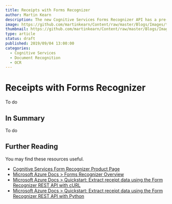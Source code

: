 ```yaml
---
title: Receipts with Forms Recognizer
author: Martin Kearn
description: The new Cognitive Services Forms Recognizer API has a pre-built receipt recognition model. I investigated it for a customer and this is what I found out in terms of how it works, what works well, what is not so good.
image: https://github.com/martinkearn/Content/raw/master/Blogs/Images/till_receipts-260.jpg
thumbnail: https://github.com/martinkearn/Content/raw/master/Blogs/Images/till_receipts-1200.jpg
type: article
status: draft
published: 2019/09/04 13:00:00
categories: 
  - Cognitive Services
  - Document Recognition
  - OCR
---
```


# Receipts with Forms Recognizer

To do

## In Summary

To do

## Further Reading

You may find these resources useful.

- [Cognitive Services Form Recognizer Product Page](https://azure.microsoft.com/en-us/services/cognitive-services/form-recognizer/)
- [Microsoft Azure Docs > Forms Recognizer Overview](https://docs.microsoft.com/en-us/azure/cognitive-services/form-recognizer/overview)
- [Microsoft Azure Docs > Quickstart: Extract receipt data using the Form Recognizer REST API with cURL](https://docs.microsoft.com/en-us/azure/cognitive-services/form-recognizer/quickstarts/curl-receipts)
- [Microsoft Azure Docs > Quickstart: Extract receipt data using the Form Recognizer REST API with Python](https://docs.microsoft.com/en-us/azure/cognitive-services/form-recognizer/quickstarts/python-receipts)
